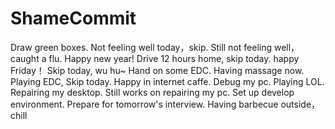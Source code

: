 # ShameCommit
Draw green boxes.
Not feeling well today，skip.
Still not feeling well，caught a flu.
Happy new year!
Drive 12 hours home, skip today.
happy Friday！
Skip today, wu hu~
Hand on some EDC.
Having massage now.
Playing EDC, Skip today.
Happy in internet caffe.
Debug my pc.
Playing LOL.
Repairing my desktop.
Still works on repairing my pc.
Set up develop environment.
Prepare for tomorrow's interview.
Having barbecue outside， chill
